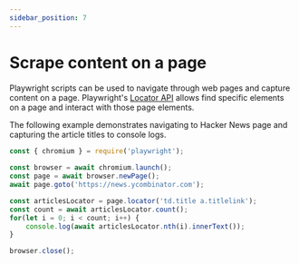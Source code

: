 ```yaml
---
sidebar_position: 7
---
```


# Scrape content on a page

Playwright scripts can be used to navigate through web pages and capture content on a page. Playwright's [Locator API](https://playwright.dev/docs/api/class-locator) allows find specific elements on a page and interact with those page elements.

The following example demonstrates navigating to Hacker News page and capturing the article titles to console logs.

```js
const { chromium } = require('playwright');
    
const browser = await chromium.launch();    
const page = await browser.newPage();
await page.goto('https://news.ycombinator.com');

const articlesLocator = page.locator('td.title a.titlelink');
const count = await articlesLocator.count();
for(let i = 0; i < count; i++) {
    console.log(await articlesLocator.nth(i).innerText());
}

browser.close();

```
